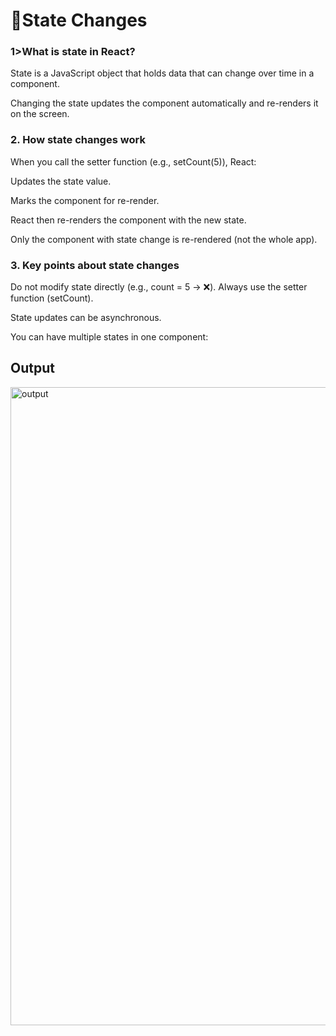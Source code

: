 <h1>🌠State Changes</h1>
<div>
  <h3>1>What is state in React?</h3>

State is a JavaScript object that holds data that can change over time in a component.

Changing the state updates the component automatically and re-renders it on the screen.
</div>

<div>
  <h3>2. How state changes work</h3>

When you call the setter function (e.g., setCount(5)), React:

Updates the state value.

Marks the component for re-render.

React then re-renders the component with the new state.

Only the component with state change is re-rendered (not the whole app).
</div>

<div>
  <h3>3. Key points about state changes</h3>

Do not modify state directly (e.g., count = 5 → ❌). Always use the setter function (setCount).

State updates can be asynchronous.

You can have multiple states in one component:
</div>

<h2><b>Output</b></h2>
<img width="1918" height="1021" alt="output" src="https://github.com/user-attachments/assets/cc8f3112-cc16-4077-8299-4ea914169908" />

